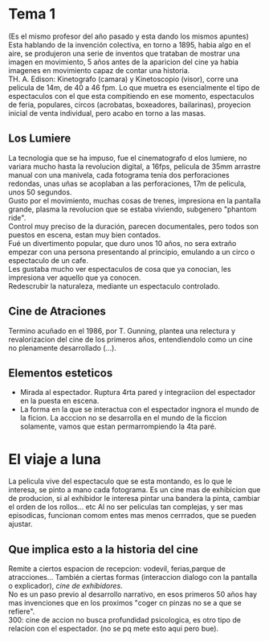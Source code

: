 [30/enero]:#
# Tema 1 
(Es el mismo profesor del año pasado y esta dando los mismos apuntes)
Esta hablando de la invención colectiva, en torno a 1895, habia algo en el aire, se produjeron una serie de inventos que trataban de mostrar una imagen en movimiento, 5 años antes de la aparicion del cine ya habia imagenes en movimiento capaz de contar una historia.  
TH. A. Edison: Kinetografo (camara) y Kinetoscopio (visor), corre una pelicula de 14m, de 40 a 46 fpm. Lo que muetra es esencialmente el tipo de espectaculos con el que esta compitiendo en ese momento, espectaculos de feria, populares, circos (acrobatas, boxeadores, bailarinas), proyecion inicial de venta individual, pero acabo en torno a las masas.  
## Los Lumiere
La tecnologia que se ha impuso, fue el cinematografo d elos lumiere, no variara mucho hasta la revolucion digital, a 16fps, pelicula de 35mm arrastre manual con una manivela, cada fotograma tenia dos perforaciones redondas, unas uñas se acoplaban a las perforaciones, 17m de pelicula, unos 50 segundos.  
Gusto por el movimiento, muchas cosas de trenes, impresiona en la pantalla grande, plasma la revolucion que se estaba viviendo, subgenero "phantom ride".  
Control muy preciso de la duración, parecen documentales, pero todos son puestos en escena, estan muy bien contados.  
Fué un divertimento popular, que duro unos 10 años, no sera extraño empezar con una persona presentando al principio, emulando a un circo o espectaculo de un cafe.  
Les gustaba mucho ver espectaculos de cosa que ya conocian, les impresiona ver aquello que ya conocen.  
Redescrubir la naturaleza, mediante un espectaculo controlado.  
## Cine de Atraciones
Termino acuñado en el 1986, por T. Gunning, plantea una relectura y revalorizacion del cine de los primeros años, entendiendolo como un cine no plenamente desarrollado (...).  
## Elementos esteticos
- Mirada al espectador. Ruptura 4rta pared y integraciion del espectador en la puesta en escena.  
- La forma en la que se interactua con el espectador ingnora el mundo de la ficion. La acccion no se desarrolla en el mundo de la ficcion solamente, vamos que estan permarrompiendo la 4ta paré.  
# El viaje a luna
La pelicula vive del espectaculo que se esta montando, es lo que le interesa, se pinto a mano cada fotograma. Es un cine mas de exhibicion que de producion, si al exhibidor le interesa pintar una bandera la pinta, cambiar el orden de los rollos... etc Al no ser peliculas tan complejas, y ser mas episodicas, funcionan comom entes mas menos cerrrados, que se pueden ajustar.  
## Que implica esto a la historia del cine
Remite a ciertos espacion de recepcion: vodevil, ferias,parque de atracciones... También a ciertas formas (interaccion dialogo con la pantalla o explicador), *cine de exhibidores*.  
No es un paso previo al desarrollo narrativo, en esos primeros 50 años hay mas invenciones que en los proximos "coger cn pinzas no se a que se refiere".  
300: cine de accion no busca profundidad psicologica, es otro tipo de relacion con el espectador. (no se pq mete esto aqui pero bue).  
